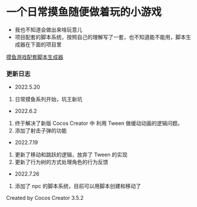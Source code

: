 # 一个日常摸鱼随便做着玩的小游戏

- 我也不知道会做出来啥玩意儿
- 项目配套的脚本系统，按照自己的理解写了一套，也不知道能不能用，脚本生成器在下面的项目里

[摸鱼游戏配套脚本生成器](https://github.com/MythosMa/MessAroundGameScriptSystem)

### 更新日志

- 2022.5.20

1. 日常摸鱼系列开始，坑王新坑

- 2022.6.2

1. 终于解决了新版 Cocos Creator 中 利用 Tween 做缓动动画的逻辑问题。
2. 添加了射击子弹的功能

- 2022.7.19

1. 更新了移动和跳跃的逻辑，放弃了 Tween 的实现
2. 更新了行为树的方式处理角色的行为反馈

- 2022.7.26

1. 添加了 npc 的脚本系统，目前可以用脚本创建和移动了

Created by Cocos Creator 3.5.2
